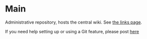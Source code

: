 Main
====
Administrative repository, hosts the central wiki. See [the links page](https://github.com/wncc-itsp-2013/Main/wiki/Links).

If you need help setting up or using a Git feature, please post [here](https://github.com/wncc-itsp-2013/Main/issues)
